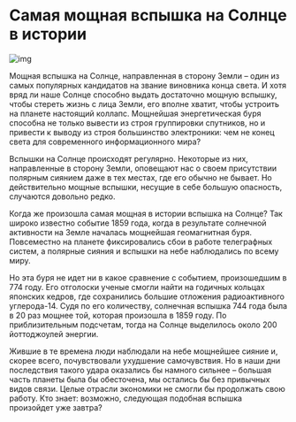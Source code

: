 # Самая мощная вспышка на Солнце в истории

![img](https://mydiscoveries.ru/wp-content/uploads/2018/03/vspyishka-na-solntse-e1520500496773.jpg)

Мощная вспышка на Солнце, направленная в сторону Земли – один из самых популярных кандидатов на звание виновника конца света. И хотя вряд ли наше Солнце способно выдать достаточно мощную вспышку, чтобы стереть жизнь с лица Земли, его вполне хватит, чтобы устроить на планете настоящий коллапс. Мощнейшая энергетическая буря способна не только вывести из строя группировки спутников, но и привести к выводу из строя большинство электроники: чем не конец света для современного информационного мира?

Вспышки на Солнце происходят регулярно. Некоторые из них, направленные в сторону Земли, оповещают нас о своем присутствии полярным сиянием даже в тех местах, где его обычно не бывает. Но действительно мощные вспышки, несущие в себе большую опасность, случаются довольно редко.

Когда же произошла самая мощная в истории вспышка на Солнце? Так широко известно событие 1859 года, когда в результате солнечной активности на Земле началась мощнейшая геомагнитная буря. Повсеместно на планете фиксировались сбои в работе телеграфных систем, а полярные сияния и вспышки на небе наблюдались по всему миру.


 
Но эта буря не идет ни в какое сравнение с событием, произошедшим в 774 году. Его отголоски ученые смогли найти на годичных кольцах японских кедров, где сохранились большие отложения радиоактивного углерода-14. Судя по его количеству, солнечная вспышка 744 года была в 20 раз мощнее той, которая произошла в 1859 году. По приблизительным подсчетам, тогда на Солнце выделилось около 200 йоттоджоулей энергии.

Жившие в те времена люди наблюдали на небе мощнейшее сияние и, скорее всего, почувствовали ухудшение самочувствия. Но в наши дни последствия такого удара оказались бы намного сильнее – большая часть планеты была бы обесточена, мы остались бы без привычных видов связи. Целые отрасли экономики не смогли бы продолжать свою работу. Кто знает: возможно, следующая подобная вспышка произойдет уже завтра?